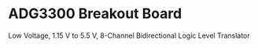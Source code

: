 # ADG3300 Breakout Board

Low Voltage, 1.15 V to 5.5 V, 8-Channel Bidirectional Logic Level Translator
